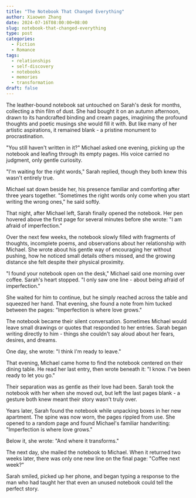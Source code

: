 ```yaml
---
title: "The Notebook That Changed Everything"
author: Xiaowen Zhang
date: 2024-07-16T08:00:00+08:00
slug: notebook-that-changed-everything
type: post
categories:
  - Fiction
  - Romance
tags:
  - relationships
  - self-discovery
  - notebooks
  - memories
  - transformation
draft: false
---
```


The leather-bound notebook sat untouched on Sarah's desk for months, collecting a thin film of dust. She had bought it on an autumn afternoon, drawn to its handcrafted binding and cream pages, imagining the profound thoughts and poetic musings she would fill it with. But like many of her artistic aspirations, it remained blank - a pristine monument to procrastination.

"You still haven't written in it?" Michael asked one evening, picking up the notebook and leafing through its empty pages. His voice carried no judgment, only gentle curiosity.

"I'm waiting for the right words," Sarah replied, though they both knew this wasn't entirely true. 

Michael sat down beside her, his presence familiar and comforting after three years together. "Sometimes the right words only come when you start writing the wrong ones," he said softly.

That night, after Michael left, Sarah finally opened the notebook. Her pen hovered above the first page for several minutes before she wrote: "I am afraid of imperfection."

Over the next few weeks, the notebook slowly filled with fragments of thoughts, incomplete poems, and observations about her relationship with Michael. She wrote about his gentle way of encouraging her without pushing, how he noticed small details others missed, and the growing distance she felt despite their physical proximity.

"I found your notebook open on the desk," Michael said one morning over coffee. Sarah's heart stopped. "I only saw one line - about being afraid of imperfection."

She waited for him to continue, but he simply reached across the table and squeezed her hand. That evening, she found a note from him tucked between the pages: "Imperfection is where love grows."

The notebook became their silent conversation. Sometimes Michael would leave small drawings or quotes that responded to her entries. Sarah began writing directly to him - things she couldn't say aloud about her fears, desires, and dreams.

One day, she wrote: "I think I'm ready to leave."

That evening, Michael came home to find the notebook centered on their dining table. He read her last entry, then wrote beneath it: "I know. I've been ready to let you go."

Their separation was as gentle as their love had been. Sarah took the notebook with her when she moved out, but left the last pages blank - a gesture both knew meant their story wasn't truly over.

Years later, Sarah found the notebook while unpacking boxes in her new apartment. The spine was now worn, the pages rippled from use. She opened to a random page and found Michael's familiar handwriting: "Imperfection is where love grows."

Below it, she wrote: "And where it transforms."

The next day, she mailed the notebook to Michael. When it returned two weeks later, there was only one new line on the final page: "Coffee next week?"

Sarah smiled, picked up her phone, and began typing a response to the man who had taught her that even an unused notebook could tell the perfect story.